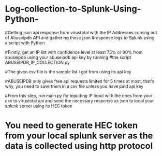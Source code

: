 # Log-collection-to-Splunk-Using-Python-
#Getting json api response from virustotal with the IP Addresses coming out of Abuseipdb API and gathering those json #response logs to Splunk using a script with Python 


#Firstly, get an IP list with confidence level at least 75% or 90% from abuseipdb using your abuseipdb api key by running #the script ABUSEIPDB_IP_COLLECTION.py

#The given csv file is the sample list I got from using its api key

#ABUSEIPDB only gives free api requests limited for 5 times at most, that's why, you need to save them in a csv file unless you have paid api key

#From this step, run main.py for inputting IP Input with the ones from your csv to virustotal api and send the necessary response as json to local your splunk server using its HEC token

# You need to generate HEC token from your local splunk server as the data is collected using http protocol
